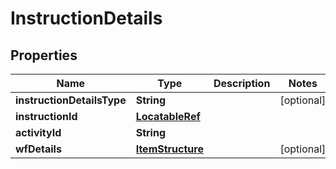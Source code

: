 # InstructionDetails

## Properties
Name | Type | Description | Notes
------------ | ------------- | ------------- | -------------
**instructionDetailsType** | **String** |  |  [optional]
**instructionId** | [**LocatableRef**](LocatableRef.md) |  | 
**activityId** | **String** |  | 
**wfDetails** | [**ItemStructure**](ItemStructure.md) |  |  [optional]
